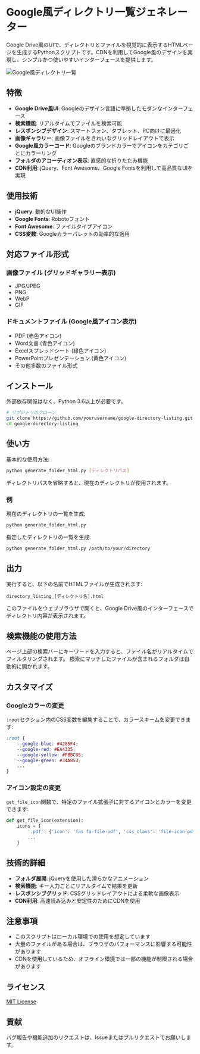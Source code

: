 # Google風ディレクトリ一覧ジェネレーター

Google Drive風のUIで、ディレクトリとファイルを視覚的に表示するHTMLページを生成するPythonスクリプトです。CDNを利用してGoogle風のデザインを実現し、シンプルかつ使いやすいインターフェースを提供します。

![Google風ディレクトリ一覧](https://api.placeholder/800/400)

## 特徴

- **Google Drive風UI**: Googleのデザイン言語に準拠したモダンなインターフェース
- **検索機能**: リアルタイムでファイルを検索可能
- **レスポンシブデザイン**: スマートフォン、タブレット、PC向けに最適化
- **画像ギャラリー**: 画像ファイルをきれいなグリッドレイアウトで表示
- **Google風カラーコード**: Googleのブランドカラーでアイコンをカテゴリごとにカラーリング
- **フォルダのアコーディオン表示**: 直感的な折りたたみ機能
- **CDN利用**: jQuery、Font Awesome、Google Fontsを利用して高品質なUIを実現

## 使用技術

- **jQuery**: 動的なUI操作
- **Google Fonts**: Robotoフォント
- **Font Awesome**: ファイルタイプアイコン
- **CSS変数**: Googleカラーパレットの効率的な適用

## 対応ファイル形式

### 画像ファイル (グリッドギャラリー表示)
- JPG/JPEG
- PNG
- WebP
- GIF

### ドキュメントファイル (Google風アイコン表示)
- PDF (赤色アイコン)
- Word文書 (青色アイコン)
- Excelスプレッドシート (緑色アイコン)
- PowerPointプレゼンテーション (黄色アイコン)
- その他多数のファイル形式

## インストール

外部依存関係はなく、Python 3.6以上が必要です。

```bash
# リポジトリのクローン
git clone https://github.com/yourusername/google-directory-listing.git
cd google-directory-listing
```

## 使い方

基本的な使用方法:

```bash
python generate_folder_html.py [ディレクトリパス]
```

ディレクトリパスを省略すると、現在のディレクトリが使用されます。

### 例

現在のディレクトリの一覧を生成:

```bash
python generate_folder_html.py
```

指定したディレクトリの一覧を生成:

```bash
python generate_folder_html.py /path/to/your/directory
```

## 出力

実行すると、以下の名前でHTMLファイルが生成されます:

```
directory_listing_[ディレクトリ名].html
```

このファイルをウェブブラウザで開くと、Google Drive風のインターフェースでディレクトリ内容が表示されます。

## 検索機能の使用方法

ページ上部の検索バーにキーワードを入力すると、ファイル名がリアルタイムでフィルタリングされます。
検索にマッチしたファイルが含まれるフォルダは自動的に開かれます。

## カスタマイズ

### Googleカラーの変更

`:root`セクション内のCSS変数を編集することで、カラースキームを変更できます:

```css
:root {
    --google-blue: #4285F4;
    --google-red: #EA4335;
    --google-yellow: #FBBC05;
    --google-green: #34A853;
    ...
}
```

### アイコン設定の変更

`get_file_icon`関数で、特定のファイル拡張子に対するアイコンとカラーを変更できます:

```python
def get_file_icon(extension):
    icons = {
        '.pdf': {'icon': 'fas fa-file-pdf', 'css_class': 'file-icon-pdf'},
        ...
    }
```

## 技術的詳細

- **フォルダ展開**: jQueryを使用した滑らかなアニメーション
- **検索機能**: キー入力ごとにリアルタイムで結果を更新
- **レスポンシブグリッド**: CSSグリッドレイアウトによる柔軟な画像表示
- **CDN利用**: 高速読み込みと安定性のためにCDNを使用

## 注意事項

- このスクリプトはローカル環境での使用を想定しています
- 大量のファイルがある場合は、ブラウザのパフォーマンスに影響する可能性があります
- CDNを使用しているため、オフライン環境では一部の機能が制限される場合があります

## ライセンス

[MIT License](LICENSE)

## 貢献

バグ報告や機能追加のリクエストは、Issueまたはプルリクエストでお願いします。
